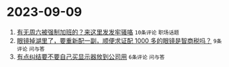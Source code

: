 # 2023-09-09

1. [有无周六被强制加班的？来这里发发牢骚咯](https://www.v2ex.com/t/972193) `10条评论` `职场话题`
1. [眼镜掉湖里了，要重新配一副，顺便求证配 1000 多的眼镜是智商税吗？](https://www.v2ex.com/t/972194) `9条评论` `问与答`
1. [有点纠结要不要自己买显示器放到公司用](https://www.v2ex.com/t/972195) `6条评论` `问与答`
